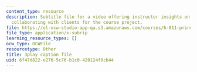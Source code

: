 ```yaml
---
content_type: resource
description: Subtitle file for a video offering instructor insights on choosing and
  collaborating with clients for the course project.
file: https://ol-ocw-studio-app-qa.s3.amazonaws.com/courses/6-811-principles-and-practice-of-assistive-technology-fall-2014/6f47d822e2765c76b1c0420124f0cb44_Wup3xqOvvpA.vtt
file_type: application/x-subrip
learning_resource_types: []
ocw_type: OCWFile
resourcetype: Other
title: 3play caption file
uid: 6f47d822-e276-5c76-b1c0-420124f0cb44
---
```

